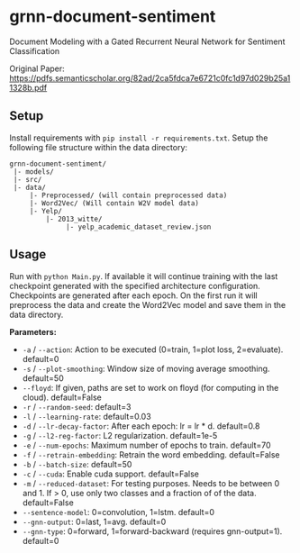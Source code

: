 # grnn-document-sentiment
Document Modeling with a Gated Recurrent Neural Network for Sentiment Classification

Original Paper:
https://pdfs.semanticscholar.org/82ad/2ca5fdca7e6721c0fc1d97d029b25a11328b.pdf

## Setup
Install requirements with `pip install -r requirements.txt`.
Setup the following file structure within the data directory:

``` 
grnn-document-sentiment/
 |- models/
 |- src/
 |- data/
     |- Preprocessed/ (will contain preprocessed data)  
     |- Word2Vec/ (Will contain W2V model data)
     |- Yelp/
         |- 2013_witte/
              |- yelp_academic_dataset_review.json
```

## Usage
Run with `python Main.py`.
If available it will continue training with the last checkpoint generated with the specified architecture configuration.
Checkpoints are generated after each epoch.
On the first run it will preprocess the data and create the Word2Vec model and save them in the data directory.

**Parameters:**
* `-a` / `--action`: Action to be executed (0=train, 1=plot loss, 2=evaluate). default=0
* `-s` / `--plot-smoothing`: Window size of moving average smoothing. default=50
* `--floyd`: If given, paths are set to work on floyd (for computing in the cloud). default=False
* `-r` / `--random-seed`: default=3
* `-l` / `--learning-rate`: default=0.03
* `-d` / `--lr-decay-factor`: After each epoch: lr = lr * d. default=0.8
* `-g` / `--l2-reg-factor`: L2 regularization. default=1e-5
* `-e` / `--num-epochs`: Maximum number of epochs to train. default=70
* `-f` / `--retrain-embedding`: Retrain the word embedding. default=False
* `-b` / `--batch-size`: default=50
* `-c` / `--cuda`: Enable cuda support. default=False
* `-m` / `--reduced-dataset`: For testing purposes. Needs to be between 0 and 1. If > 0, use only two classes and a fraction of <reduced-dataset> of the data. default=False
* `--sentence-model`: 0=convolution, 1=lstm. default=0
* `--gnn-output`: 0=last, 1=avg. default=0
* `--gnn-type`: 0=forward, 1=forward-backward (requires gnn-output=1). default=0
